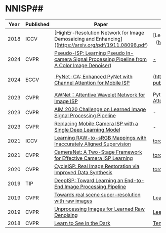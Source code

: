# NNISP## 



| Year | Published | Paper                                                                 | Code / Project       | Keywords              |
|------|-----------|----------------------------------------------------------------------|----------------------|-----------------------|
| 2018 | ICCV      | [HighEr-Resolution Network for Image Demosaicing and Enhancing]((https://arxiv.org/pdf/1911.08098.pdf) |  [Learn to See in the Dark]（https://github.com/MKFMIKU/RAW2RGBNet）      | U_net        |
| 2024 | CVPR      | [Pseudo-ISP: Learning Pseudo In-camera Signal Processing Pipeline from A Color Image Denoiser](https://arxiv.org/pdf/2103.10234v1.pdf))   | [-](https://github.com/happycaoyue/Pseudo-ISP)                    | Diffusion Model       |
| 2024 | ECCV      | .[PyNet-CA: Enhanced PyNet with Channel Attention for Mobile ISP](https://link.springer.com/chapter/10.1007/978-3-030-67070-2_12) | (https://github.com/egyptdj/skyb-aim2020-public)                | Selective alignment fusion |
| 2023 | CVPR      | [AWNet：Attentive Wavelet Network for Image ISP](https://arxiv.org/pdf/2008.09228.pdf) | Pytorch(https://github.com/Charlie0215/AWNet-Attentive-Wavelet-Network-for-Image-ISP) | Attention-based       |
| 2023 | CVPR      | [AIM 2020 Challenge on Learned Image Signal Processing Pipeline](https://arxiv.org/pdf/2011.04994.pdf) | -                    |               |
| 2023 | CVPR      | [Replacing Mobile Camera ISP with a Single Deep Learning Model](https://arxiv.org/pdf/2002.05509.pdf)      | -   （https://github.com/aiff22/PyNET-PyTorch）                 | Attention-based       |
| 2021 | ICCV     | [Learning RAW-to-sRGB Mappings with Inaccurately Aligned Supervision](https://arxiv.org/pdf/2108.08119v1)       | [torch](https://github.com/swz30/CycleISP)                    | Transformer-based     |
| 2021 | CVPR      | [CameraNet: A Two-Stage Framework for Effective Camera ISP Learning](https://arxiv.org/pdf/1908.01481)       | [torch](https://github.com/swz30/CycleISP)                    | Transformer-based     |
| 2020 | CVPR      | [CycleISP: Real Image Restoration via Improved Data Synthesis](https://arxiv.org/pdf/2003.07761.pdf)         | [torch](https://github.com/swz30/CycleISP)                    | Transformer-based     |
| 2019 | TIP      | [DeepISP: Toward Learning an End-to-End Image Processing Pipeline](https://arxiv.org/pdf/1801.06724v2) |         | U_net        |
| 2019 | CVPR      | [Towards real scene super-resolution with raw images](https://arxiv.org/pdf/1805.01934.pdf) |  [Learn to See in the Dark]([https://arxiv.org/pdf/1805.01934.pdf](https://github.com/cchen156/Learning-to-See-in-the-Dark))        | U_net        |
| 2019 | CVPR      | [Unprocessing Images for Learned Raw Denoising](https://arxiv.org/pdf/1805.01934.pdf) |  [Learn to See in the Dark]([https://arxiv.org/pdf/1805.01934.pdf](https://github.com/cchen156/Learning-to-See-in-the-Dark))        | U_net        |
| 2018 | CVPR      | [Learn to See in the Dark](https://arxiv.org/pdf/1805.01934.pdf) |  [Tensorflow](https://github.com/cchen156/Learning-to-See-in-the-Dark)        | U_net        |
